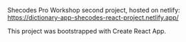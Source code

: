 
Shecodes Pro Workshop second project, hosted on netlify: https://dictionary-app-shecodes-react-project.netlify.app/

This project was bootstrapped with Create React App.
